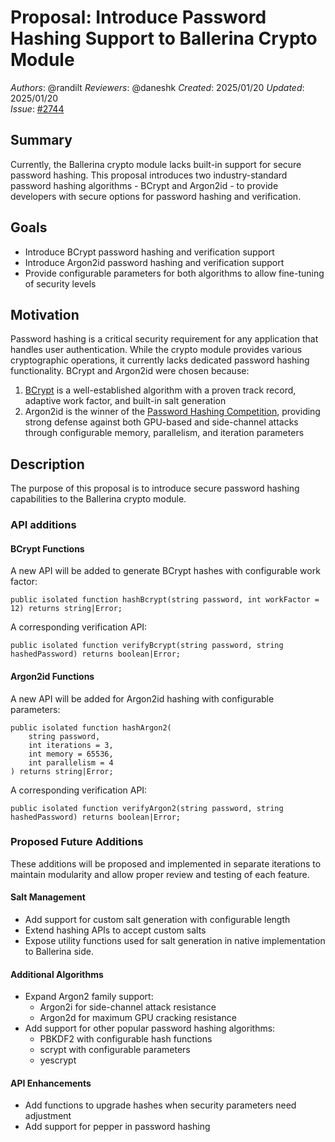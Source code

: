 # Proposal: Introduce Password Hashing Support to Ballerina Crypto Module

_Authors_: @randilt
_Reviewers_: @daneshk
_Created_: 2025/01/20
_Updated_: 2025/01/20  
_Issue_: [#2744](https://github.com/ballerina-platform/ballerina-library/issues/2744)

## Summary

Currently, the Ballerina crypto module lacks built-in support for secure password hashing. This proposal introduces two industry-standard password hashing algorithms - BCrypt and Argon2id - to provide developers with secure options for password hashing and verification.

## Goals

- Introduce BCrypt password hashing and verification support
- Introduce Argon2id password hashing and verification support
- Provide configurable parameters for both algorithms to allow fine-tuning of security levels

## Motivation

Password hashing is a critical security requirement for any application that handles user authentication. While the crypto module provides various cryptographic operations, it currently lacks dedicated password hashing functionality. BCrypt and Argon2id were chosen because:

1. [BCrypt](https://en.wikipedia.org/wiki/Bcrypt) is a well-established algorithm with a proven track record, adaptive work factor, and built-in salt generation
2. Argon2id is the winner of the [Password Hashing Competition](https://www.password-hashing.net/), providing strong defense against both GPU-based and side-channel attacks through configurable memory, parallelism, and iteration parameters

## Description

The purpose of this proposal is to introduce secure password hashing capabilities to the Ballerina crypto module.

### API additions

#### BCrypt Functions

A new API will be added to generate BCrypt hashes with configurable work factor:

```ballerina
public isolated function hashBcrypt(string password, int workFactor = 12) returns string|Error;
```

A corresponding verification API:

```ballerina
public isolated function verifyBcrypt(string password, string hashedPassword) returns boolean|Error;
```

#### Argon2id Functions

A new API will be added for Argon2id hashing with configurable parameters:

```ballerina
public isolated function hashArgon2(
    string password,
    int iterations = 3,
    int memory = 65536,
    int parallelism = 4
) returns string|Error;
```

A corresponding verification API:

```ballerina
public isolated function verifyArgon2(string password, string hashedPassword) returns boolean|Error;
```

### Proposed Future Additions

These additions will be proposed and implemented in separate iterations to maintain modularity and allow proper review and testing of each feature.

#### Salt Management

- Add support for custom salt generation with configurable length
- Extend hashing APIs to accept custom salts
- Expose utility functions used for salt generation in native implementation to Ballerina side.

#### Additional Algorithms

- Expand Argon2 family support:
  - Argon2i for side-channel attack resistance
  - Argon2d for maximum GPU cracking resistance
- Add support for other popular password hashing algorithms:
  - PBKDF2 with configurable hash functions
  - scrypt with configurable parameters
  - yescrypt

#### API Enhancements

- Add functions to upgrade hashes when security parameters need adjustment
- Add support for pepper in password hashing
